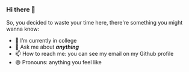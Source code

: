 ### Hi there 👋
So, you decided to waste your time here, there're something you might wanna know:

- 🌱 I’m currently in college
- 💬 Ask me about ***anything***
- 📫 How to reach me: you can see my email on my Github profile
- 😄 Pronouns: anything you feel like
